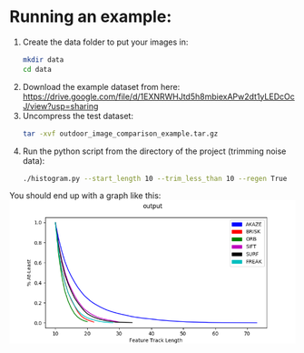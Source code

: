 # Running an example:

1. Create the data folder to put your images in:
    ``` bash
    mkdir data
    cd data
    ```
1. Download the example dataset from here: https://drive.google.com/file/d/1EXNRWHJtd5h8mbiexAPw2dt1yLEDcOcJ/view?usp=sharing
1. Uncompress the test dataset:
    ```bash
    tar -xvf outdoor_image_comparison_example.tar.gz
    ```
1. Run the python script from the directory of the project (trimming noise data):
    ```bash
    ./histogram.py --start_length 10 --trim_less_than 10 --regen True
    ```

You should end up with a graph like this:
![example graph](example_graph.png)
